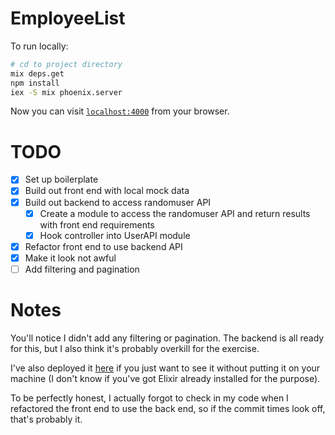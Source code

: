 # EmployeeList

To run locally:

```bash
# cd to project directory
mix deps.get
npm install
iex -S mix phoenix.server
```
Now you can visit [`localhost:4000`](http://localhost:4000) from your browser.

# TODO

- [x] Set up boilerplate
- [x] Build out front end with local mock data
- [x] Build out backend to access randomuser API
  - [x] Create a module to access the randomuser API and return results with front end requirements
  - [x] Hook controller into UserAPI module
- [x] Refactor front end to use backend API
- [x] Make it look not awful
- [ ] Add filtering and pagination

# Notes
You'll notice I didn't add any filtering or pagination. The backend is all ready for this, but I also think it's probably overkill for the exercise.

I've also deployed it [here](https://employeelist.io.adampash.com) if you just want to see it without putting it on your machine (I don't know if you've got Elixir already installed for the purpose).

To be perfectly honest, I actually forgot to check in my code when I refactored the front end to use the back end, so if the commit times look off, that's probably it.
